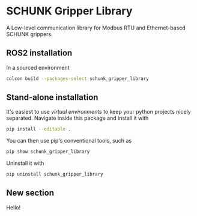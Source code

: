 # SCHUNK Gripper Library
A Low-level communication library for Modbus RTU and Ethernet-based SCHUNK grippers.

## ROS2 installation
In a sourced environment

```bash
colcon build --packages-select schunk_gripper_library
```

## Stand-alone installation

It's easiest to use _virtual environments_ to keep your python projects nicely separated.
Navigate inside this package and install it with

```bash
pip install --editable .
```

You can then use pip's conventional tools, such as
```bash
pip show schunk_gripper_library
```

Uninstall it with

```bash
pip uninstall schunk_gripper_library
```


## New section
Hello!
